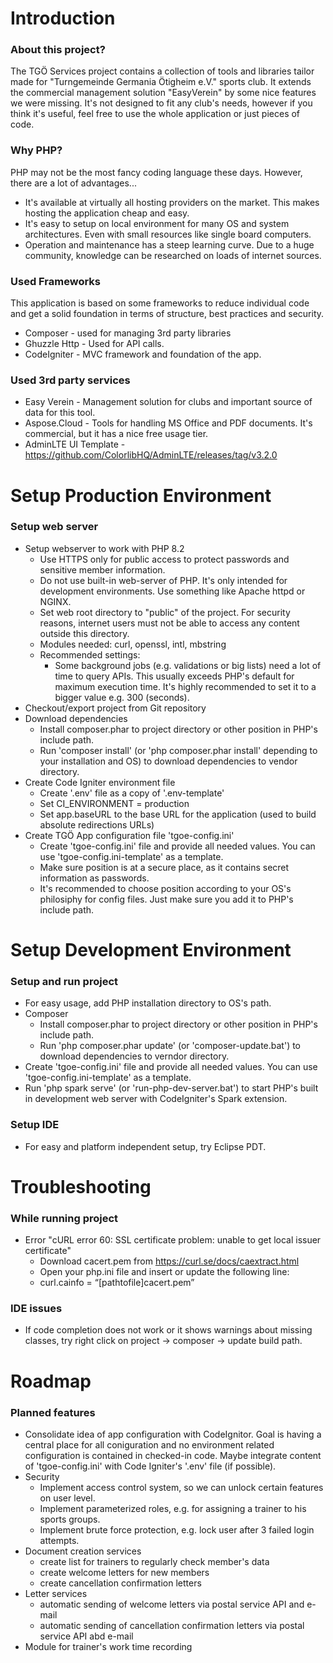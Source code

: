 # Introduction
### About this project?
The TGÖ Services project contains a collection of tools and libraries tailor made for "Turngemeinde Germania Ötigheim e.V." sports club. It extends the commercial management solution "EasyVerein" by some nice features we were missing.
It's not designed to fit any club's needs, however if you think it's useful, feel free to use the whole application or just pieces of code.

### Why PHP?
PHP may not be the most fancy coding language these days. However, there are a lot of advantages...
* It's available at virtually all hosting providers on the market. This makes hosting the application cheap and easy.
* It's easy to setup on local environment for many OS and system architectures. Even with small resources like single board computers.
* Operation and maintenance has a steep learning curve. Due to a huge community, knowledge can be researched on loads of internet sources.

### Used Frameworks
This application is based on some frameworks to reduce individual code and get a solid foundation in terms of structure, best practices and security.
* Composer - used for managing 3rd party libraries
* Ghuzzle Http - Used for API calls.
* CodeIgniter - MVC framework and foundation of the app.

### Used 3rd party services
* Easy Verein - Management solution for clubs and important source of data for this tool.
* Aspose.Cloud - Tools for handling MS Office and PDF documents. It's commercial, but it has a nice free usage tier.
* AdminLTE UI Template - https://github.com/ColorlibHQ/AdminLTE/releases/tag/v3.2.0

# Setup Production Environment
### Setup web server
* Setup webserver to work with PHP 8.2
	* Use HTTPS only for public access to protect passwords and sensitive member information.
	* Do not use built-in web-server of PHP. It's only intended for development environments. Use something like Apache httpd or NGINX.
	* Set web root directory to "public" of the project. For security reasons, internet users must not be able to access any content outside this directory.
	* Modules needed: curl, openssl, intl, mbstring
	* Recommended settings:
		* Some background jobs (e.g. validations or big lists) need a lot of time to query APIs. This usually exceeds PHP's default for maximum execution time. It's highly recommended to set it to a bigger value e.g. 300 (seconds).
* Checkout/export project from Git repository
* Download dependencies
	* Install composer.phar to project directory or other position in PHP's include path.
	* Run 'composer install' (or 'php composer.phar install' depending to your installation and OS) to download dependencies to vendor directory.
* Create Code Igniter environment file
	* Create '.env' file as a copy of '.env-template'
	* Set CI_ENVIRONMENT = production
	* Set app.baseURL to the base URL for the application (used to build absolute redirections URLs)
* Create TGÖ App configuration file 'tgoe-config.ini'
	* Create 'tgoe-config.ini' file and provide all needed values. You can use 'tgoe-config.ini-template' as a template.
	* Make sure position is at a secure place, as it contains secret information as passwords.
	* It's recommended to choose position according to your OS's philosiphy for config files. Just make sure you add it to PHP's include path.

# Setup Development Environment
### Setup and run project
* For easy usage, add PHP installation directory to OS's path.
* Composer
	* Install composer.phar to project directory or other position in PHP's include path.
	* Run 'php composer.phar update' (or 'composer-update.bat') to download dependencies to verndor directory.
* Create 'tgoe-config.ini' file and provide all needed values. You can use 'tgoe-config.ini-template' as a template.
* Run 'php spark serve' (or 'run-php-dev-server.bat') to start PHP's built in development web server with CodeIgniter's Spark extension. 

### Setup IDE
* For easy and platform independent setup, try Eclipse PDT.


# Troubleshooting
### While running project
* Error "cURL error 60: SSL certificate problem: unable to get local issuer certificate"
	* Download cacert.pem from https://curl.se/docs/caextract.html
	* Open your php.ini file and insert or update the following line:
	* curl.cainfo = “[pathtofile]cacert.pem”

### IDE issues
* If code completion does not work or it shows warnings about missing classes, try right click on project -> composer -> update build path.

# Roadmap
### Planned features
* Consolidate idea of app configuration with CodeIgnitor. Goal is having a central place for all coniguration and no environment related configuration is contained in checked-in code. Maybe integrate content of 'tgoe-config.ini' with Code Igniter's '.env' file (if possible).
* Security
	* Implement access control system, so we can unlock certain features on user level.
	* Implement parameterized roles, e.g. for assigning a trainer to his sports groups.
	* Implement brute force protection, e.g. lock user after 3 failed login attempts.
* Document creation services
	* create list for trainers to regularly check member's data
	* create welcome letters for new members
	* create cancellation confirmation letters
* Letter services
	* automatic sending of welcome letters via postal service API and e-mail
	* automatic sending of cancellation confirmation letters via postal service API abd e-mail
* Module for trainer's work time recording
